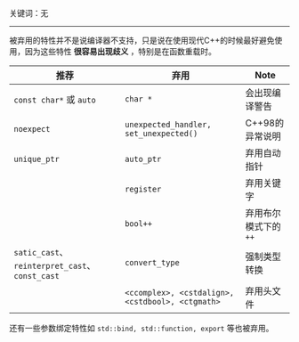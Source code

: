 
关键词：无

---

被弃用的特性并不是说编译器不支持，只是说在使用现代C++的时候最好避免使用，因为这些特性 **很容易出现歧义** ，特别是在函数重载时。

| 推荐 | 弃用 | Note |
| ---- | ---- | ---- |
| `const char*` 或 `auto` | `char *` | 会出现编译警告 |
| `noexpect` | `unexpected_handler, set_unexpected()` | C++98的异常说明 |
| `unique_ptr` | `auto_ptr` | 弃用自动指针 |
|  | `register` | 弃用关键字 |
|  | `bool++` | 弃用布尔模式下的`++` |
| `satic_cast`、`reinterpret_cast`、`const_cast` | `convert_type` | 强制类型转换 |
|  | `<ccomplex>, <cstdalign>, <cstdbool>, <ctgmath>` | 弃用头文件 |

还有一些参数绑定特性如 `std::bind, std::function, export` 等也被弃用。 
